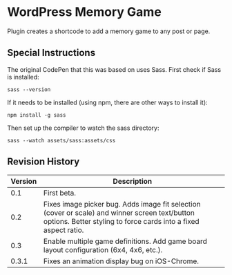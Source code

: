 # WordPress Memory Game

Plugin creates a shortcode to add a memory game to any post or page.

## Special Instructions

The original CodePen that this was based on uses Sass. First check if Sass is installed:

```
sass --version
```

If it needs to be installed (using npm, there are other ways to install it):

```
npm install -g sass
```

Then set up the compiler to watch the sass directory:

```
sass --watch assets/sass:assets/css
```

## Revision History

| Version | Description                                                                                                                                                       |
| ------- | ----------------------------------------------------------------------------------------------------------------------------------------------------------------- |
| 0.1     | First beta.                                                                                                                                                       |
| 0.2     | Fixes image picker bug. Adds image fit selection (cover or scale) and winner screen text/button options. Better styling to force cards into a fixed aspect ratio. |
| 0.3     | Enable multiple game definitions. Add game board layout configuration (6x4, 4x6, etc.).                                                                           |
| 0.3.1   | Fixes an animation display bug on iOS-Chrome.                                                                                                                     |
